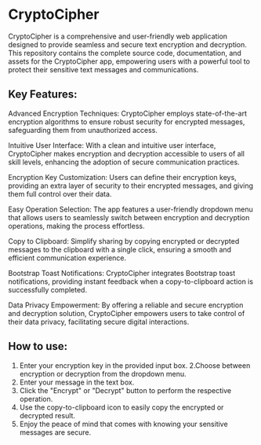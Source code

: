 # CryptoCipher
CryptoCipher is a comprehensive and user-friendly web application designed to provide seamless and secure text encryption and decryption. This repository contains the complete source code, documentation, and assets for the CryptoCipher app, empowering users with a powerful tool to protect their sensitive text messages and communications.

## Key Features:

Advanced Encryption Techniques: CryptoCipher employs state-of-the-art encryption algorithms to ensure robust security for encrypted messages, safeguarding them from unauthorized access.

Intuitive User Interface: With a clean and intuitive user interface, CryptoCipher makes encryption and decryption accessible to users of all skill levels, enhancing the adoption of secure communication practices.

Encryption Key Customization: Users can define their encryption keys, providing an extra layer of security to their encrypted messages, and giving them full control over their data.

Easy Operation Selection: The app features a user-friendly dropdown menu that allows users to seamlessly switch between encryption and decryption operations, making the process effortless.

Copy to Clipboard: Simplify sharing by copying encrypted or decrypted messages to the clipboard with a single click, ensuring a smooth and efficient communication experience.

Bootstrap Toast Notifications: CryptoCipher integrates Bootstrap toast notifications, providing instant feedback when a copy-to-clipboard action is successfully completed.

Data Privacy Empowerment: By offering a reliable and secure encryption and decryption solution, CryptoCipher empowers users to take control of their data privacy, facilitating secure digital interactions.


## How to use:

1. Enter your encryption key in the provided input box.
2.Choose between encryption or decryption from the dropdown menu.
3. Enter your message in the text box.
4. Click the "Encrypt" or "Decrypt" button to perform the respective operation.
5. Use the copy-to-clipboard icon to easily copy the encrypted or decrypted result.
6. Enjoy the peace of mind that comes with knowing your sensitive messages are secure.
